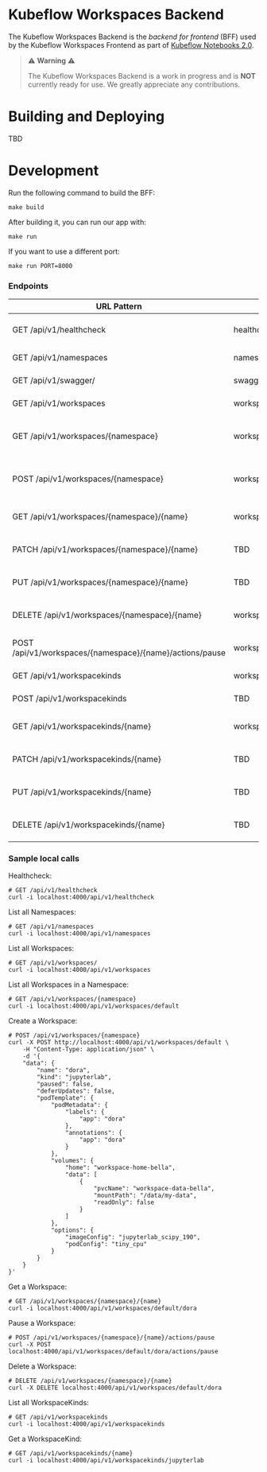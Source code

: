 # Kubeflow Workspaces Backend
The Kubeflow Workspaces Backend is the _backend for frontend_ (BFF) used by the Kubeflow Workspaces Frontend as part of [Kubeflow Notebooks 2.0](https://github.com/kubeflow/kubeflow/issues/7156).

> ⚠️ __Warning__ ⚠️
>
> The Kubeflow Workspaces Backend is a work in progress and is __NOT__ currently ready for use.
> We greatly appreciate any contributions.

# Building and Deploying

TBD

# Development

Run the following command to build the BFF:

```shell
make build
```

After building it, you can run our app with:

```shell
make run
```

If you want to use a different port:

```shell
make run PORT=8000
```

### Endpoints

| URL Pattern                                               | Handler                   | Action                                  |
|-----------------------------------------------------------|---------------------------|-----------------------------------------|
| GET /api/v1/healthcheck                                   | healthcheck_handler       | Show application information            |
| GET /api/v1/namespaces                                    | namespaces_handler        | Get all Namespaces                      |
| GET /api/v1/swagger/                                      | swagger_handler           | Swagger API documentation               |
| GET /api/v1/workspaces                                    | workspaces_handler        | Get all Workspaces                      |
| GET /api/v1/workspaces/{namespace}                        | workspaces_handler        | Get all Workspaces from a namespace     |
| POST /api/v1/workspaces/{namespace}                       | workspaces_handler        | Create a Workspace in a given namespace |
| GET /api/v1/workspaces/{namespace}/{name}                 | workspaces_handler        | Get a Workspace entity                  |
| PATCH /api/v1/workspaces/{namespace}/{name}               | TBD                       | Patch a Workspace entity                |
| PUT /api/v1/workspaces/{namespace}/{name}                 | TBD                       | Update a Workspace entity               |
| DELETE /api/v1/workspaces/{namespace}/{name}              | workspaces_handler        | Delete a Workspace entity               |
| POST /api/v1/workspaces/{namespace}/{name}/actions/pause  | workspace_actions_handler | Pause a running workspace             |
| GET /api/v1/workspacekinds                                | workspacekinds_handler    | Get all WorkspaceKind                   |
| POST /api/v1/workspacekinds                               | TBD                       | Create a WorkspaceKind                  |
| GET /api/v1/workspacekinds/{name}                         | workspacekinds_handler    | Get a WorkspaceKind entity              |
| PATCH /api/v1/workspacekinds/{name}                       | TBD                       | Patch a WorkspaceKind entity            |
| PUT /api/v1/workspacekinds/{name}                         | TBD                       | Update a WorkspaceKind entity           |
| DELETE /api/v1/workspacekinds/{name}                      | TBD                       | Delete a WorkspaceKind entity           |

### Sample local calls

Healthcheck:

```shell
# GET /api/v1/healthcheck
curl -i localhost:4000/api/v1/healthcheck
```

List all Namespaces:

```shell
# GET /api/v1/namespaces
curl -i localhost:4000/api/v1/namespaces
```

List all Workspaces:

```shell
# GET /api/v1/workspaces/
curl -i localhost:4000/api/v1/workspaces
```

List all Workspaces in a Namespace:

```shell
# GET /api/v1/workspaces/{namespace}
curl -i localhost:4000/api/v1/workspaces/default
```

Create a Workspace:

```shell
# POST /api/v1/workspaces/{namespace}
curl -X POST http://localhost:4000/api/v1/workspaces/default \
    -H "Content-Type: application/json" \
    -d '{
    "data": {
        "name": "dora",
        "kind": "jupyterlab",
        "paused": false,
        "deferUpdates": false,
        "podTemplate": {
            "podMetadata": {
                "labels": {
                    "app": "dora"
                },
                "annotations": {
                    "app": "dora"
                }
            },
            "volumes": {
                "home": "workspace-home-bella",
                "data": [
                    {
                        "pvcName": "workspace-data-bella",
                        "mountPath": "/data/my-data",
                        "readOnly": false
                    }
                ]
            },
            "options": {
                "imageConfig": "jupyterlab_scipy_190",
                "podConfig": "tiny_cpu"
            }
        }
    }
}'
```

Get a Workspace:

```shell
# GET /api/v1/workspaces/{namespace}/{name}
curl -i localhost:4000/api/v1/workspaces/default/dora
```

Pause a Workspace:

```shell
# POST /api/v1/workspaces/{namespace}/{name}/actions/pause
curl -X POST localhost:4000/api/v1/workspaces/default/dora/actions/pause
```

Delete a Workspace:

```shell
# DELETE /api/v1/workspaces/{namespace}/{name}
curl -X DELETE localhost:4000/api/v1/workspaces/default/dora
```

List all WorkspaceKinds:

```shell
# GET /api/v1/workspacekinds
curl -i localhost:4000/api/v1/workspacekinds
```

Get a WorkspaceKind:

```shell
# GET /api/v1/workspacekinds/{name}
curl -i localhost:4000/api/v1/workspacekinds/jupyterlab
```
